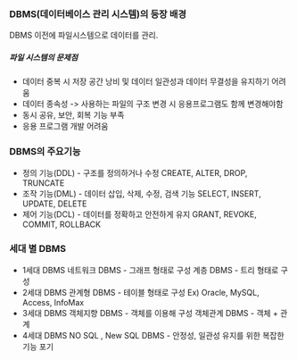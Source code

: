 ### DBMS(데이터베이스 관리 시스템)의 등장 배경

DBMS 이전에 파일시스템으로 데이터를 관리.
##### 파일 시스템의 문제점
- 데이터 중복 시 저장 공간 낭비 및 데이터 일관성과 데이터 무결성을 
  유지하기 어려움
- 데이터 종속성 -> 사용하는 파일의 구조 변경 시 응용프로그램도 함께
  변경해야함
- 동시 공유, 보안, 회복 기능 부족
- 응용 프로그램 개발 어려움

### DBMS의 주요기능
- 정의 기능(DDL) - 구조를 정의하거나 수정
  CREATE, ALTER, DROP, TRUNCATE
- 조작 기능(DML) - 데이터 삽입, 삭제, 수정, 검색 기능
  SELECT, INSERT, UPDATE, DELETE
- 제어 기능(DCL) - 데이터를 정확하고 안전하게 유지
  GRANT, REVOKE, COMMIT, ROLLBACK

### 세대 별 DBMS
- 1세대 DBMS
  네트워크 DBMS - 그래프 형태로 구성
  계층 DBMS - 트리 형태로 구성
- 2세대 DBMS
  관계형 DBMS - 테이블 형태로 구성
		  Ex) Oracle, MySQL, Access, InfoMax
- 3세대 DBMS
  객체지향 DBMS - 객체를 이용해 구성
  객체관계 DBMS - 객체 + 관계
- 4세대 DBMS
  NO SQL , New SQL DBMS - 안정성, 일관성 유지를 위한 복잡한 기능 포기
  